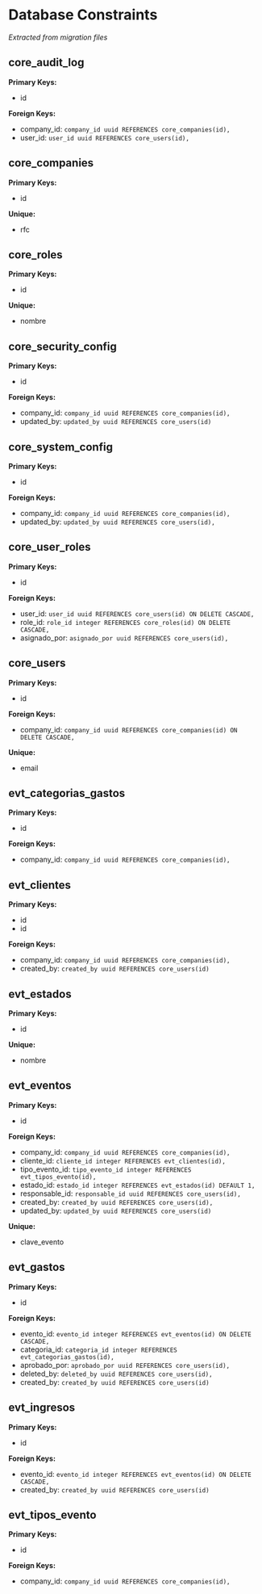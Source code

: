 # Database Constraints

*Extracted from migration files*

## core_audit_log

**Primary Keys:**
- id

**Foreign Keys:**
- company_id: `company_id uuid REFERENCES core_companies(id),`
- user_id: `user_id uuid REFERENCES core_users(id),`

## core_companies

**Primary Keys:**
- id

**Unique:**
- rfc

## core_roles

**Primary Keys:**
- id

**Unique:**
- nombre

## core_security_config

**Primary Keys:**
- id

**Foreign Keys:**
- company_id: `company_id uuid REFERENCES core_companies(id),`
- updated_by: `updated_by uuid REFERENCES core_users(id)`

## core_system_config

**Primary Keys:**
- id

**Foreign Keys:**
- company_id: `company_id uuid REFERENCES core_companies(id),`
- updated_by: `updated_by uuid REFERENCES core_users(id),`

## core_user_roles

**Primary Keys:**
- id

**Foreign Keys:**
- user_id: `user_id uuid REFERENCES core_users(id) ON DELETE CASCADE,`
- role_id: `role_id integer REFERENCES core_roles(id) ON DELETE CASCADE,`
- asignado_por: `asignado_por uuid REFERENCES core_users(id),`

## core_users

**Primary Keys:**
- id

**Foreign Keys:**
- company_id: `company_id uuid REFERENCES core_companies(id) ON DELETE CASCADE,`

**Unique:**
- email

## evt_categorias_gastos

**Primary Keys:**
- id

**Foreign Keys:**
- company_id: `company_id uuid REFERENCES core_companies(id),`

## evt_clientes

**Primary Keys:**
- id
- id

**Foreign Keys:**
- company_id: `company_id uuid REFERENCES core_companies(id),`
- created_by: `created_by uuid REFERENCES core_users(id)`

## evt_estados

**Primary Keys:**
- id

**Unique:**
- nombre

## evt_eventos

**Primary Keys:**
- id

**Foreign Keys:**
- company_id: `company_id uuid REFERENCES core_companies(id),`
- cliente_id: `cliente_id integer REFERENCES evt_clientes(id),`
- tipo_evento_id: `tipo_evento_id integer REFERENCES evt_tipos_evento(id),`
- estado_id: `estado_id integer REFERENCES evt_estados(id) DEFAULT 1,`
- responsable_id: `responsable_id uuid REFERENCES core_users(id),`
- created_by: `created_by uuid REFERENCES core_users(id),`
- updated_by: `updated_by uuid REFERENCES core_users(id)`

**Unique:**
- clave_evento

## evt_gastos

**Primary Keys:**
- id

**Foreign Keys:**
- evento_id: `evento_id integer REFERENCES evt_eventos(id) ON DELETE CASCADE,`
- categoria_id: `categoria_id integer REFERENCES evt_categorias_gastos(id),`
- aprobado_por: `aprobado_por uuid REFERENCES core_users(id),`
- deleted_by: `deleted_by uuid REFERENCES core_users(id),`
- created_by: `created_by uuid REFERENCES core_users(id)`

## evt_ingresos

**Primary Keys:**
- id

**Foreign Keys:**
- evento_id: `evento_id integer REFERENCES evt_eventos(id) ON DELETE CASCADE,`
- created_by: `created_by uuid REFERENCES core_users(id)`

## evt_tipos_evento

**Primary Keys:**
- id

**Foreign Keys:**
- company_id: `company_id uuid REFERENCES core_companies(id),`

